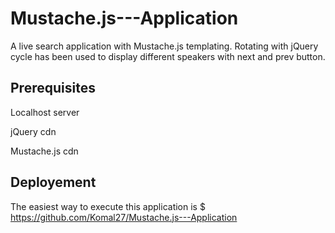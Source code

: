 # Mustache.js---Application

A live search application with Mustache.js templating.
Rotating with jQuery cycle has been used to display different speakers with next and prev button.

## Prerequisites
Localhost server

jQuery cdn

Mustache.js cdn

## Deployement

The easiest way to execute this application is $ https://github.com/Komal27/Mustache.js---Application
